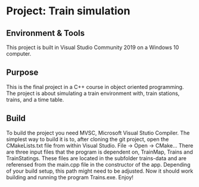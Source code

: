 # Project: Train simulation

## Environment & Tools
This project is built in Visual Studio Community 2019 on a Windows 10 computer.

## Purpose
This is the final project in a C++ course in object oriented programming. 
The project is about simulating a train environment with, train stations, trains, and a time table. 

## Build
To build the project you need MVSC, Microsoft Visual Stutio Compiler. The simplest way to build it is to, after cloning the git project, open the CMakeLists.txt file from within Visual Studio. File -> Open -> CMake...
There are three input files that the program is dependent on, TrainMap, Trains and TrainStatings. These files are located in the subfolder trains-data and are referensed from the main.cpp file in the constructor of the app. Depending of your build setup, this path might need to be adjusted. 
Now it should work building and running the program Trains.exe. Enjoy!
